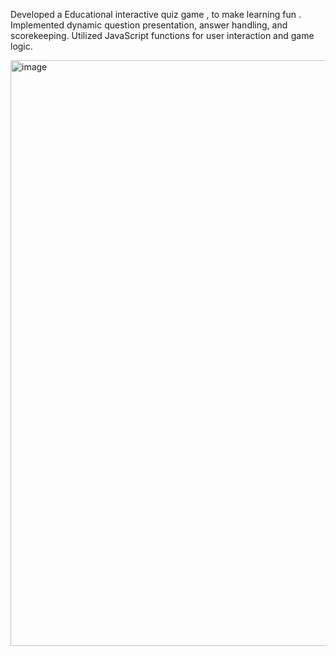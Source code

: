 Developed a Educational interactive quiz game , to make learning fun . 
Implemented dynamic question presentation, answer handling, and scorekeeping.
Utilized JavaScript functions for user interaction and game logic.

<img width="937" alt="image" src="https://github.com/ankitaa090103/JAVASCRIPT-QUIZ-GAME/assets/133684047/d991977b-8438-415c-a084-2a1dac005793">
